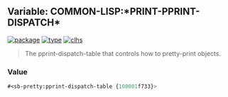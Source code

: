 ## Variable: COMMON-LISP:\*PRINT-PPRINT-DISPATCH\*
[![package](https://img.shields.io/badge/Package-COMMON--LISP-5f9ea0.svg?style=social&colorA=999999)](../) [![type](https://img.shields.io/badge/Type-Variable-5f9ea0.svg?style=social&colorA=999999)](../#variable) [![clhs](https://img.shields.io/badge/CLHS-*PRINT--PPRINT--DISPATCH*-5f9ea0.svg?style=social&colorA=999999)](http://www.lispworks.com/documentation/HyperSpec/Body/v_pr_ppr.htm) 

> The pprint-dispatch-table that controls how to pretty-print objects.

### Value
```cl
#<sb-pretty:pprint-dispatch-table {100001f733}>
```
